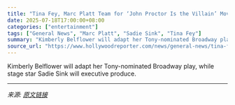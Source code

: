 ```yaml
---
title: "Tina Fey, Marc Platt Team for ‘John Proctor Is the Villain’ Movie at Universal (Exclusive)"
date: 2025-07-18T17:00:00+08:00
categories: ["entertainment"]
tags: ["General News", "Marc Platt", "Sadie Sink", "Tina Fey"]
summary: "Kimberly Belflower will adapt her Tony-nominated Broadway play, while stage star Sadie Sink will executive produce."
source_url: "https://www.hollywoodreporter.com/news/general-news/tina-fey-marc-platt-john-proctor-villain-movie-1236318909/"
---
```


Kimberly Belflower will adapt her Tony-nominated Broadway play, while stage star Sadie Sink will executive produce.

---

*来源: [原文链接](https://www.hollywoodreporter.com/news/general-news/tina-fey-marc-platt-john-proctor-villain-movie-1236318909/)*
